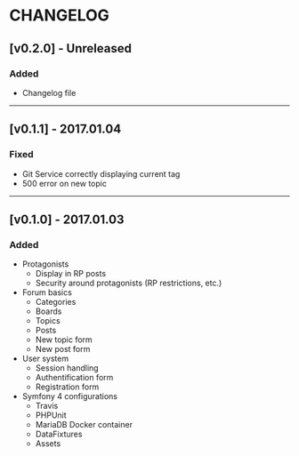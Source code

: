 # CHANGELOG

## [v0.2.0] - Unreleased

### Added
- Changelog file

---

## [v0.1.1] - 2017.01.04

### Fixed
- Git Service correctly displaying current tag
- 500 error on new topic

----

## [v0.1.0] - 2017.01.03

### Added
- Protagonists
    - Display in RP posts
    - Security around protagonists (RP restrictions, etc.)
- Forum basics
    - Categories
    - Boards
    - Topics
    - Posts
    - New topic form
    - New post form
- User system
    - Session handling
    - Authentification form
    - Registration form
- Symfony 4 configurations
    - Travis
    - PHPUnit
    - MariaDB Docker container
    - DataFixtures
    - Assets